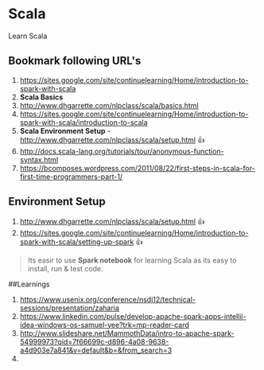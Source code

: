 # Scala
Learn Scala

## Bookmark following URL's
1. https://sites.google.com/site/continuelearning/Home/introduction-to-spark-with-scala
2. **Scala Basics**
  1. http://www.dhgarrette.com/nlpclass/scala/basics.html
  2. https://sites.google.com/site/continuelearning/Home/introduction-to-spark-with-scala/introduction-to-scala
3. <b>Scala Environment Setup</b> - http://www.dhgarrette.com/nlpclass/scala/setup.html :+1:
4. http://docs.scala-lang.org/tutorials/tour/anonymous-function-syntax.html
5. https://bcomposes.wordpress.com/2011/08/22/first-steps-in-scala-for-first-time-programmers-part-1/

## Environment Setup
1. http://www.dhgarrette.com/nlpclass/scala/setup.html :+1:
2. https://sites.google.com/site/continuelearning/Home/introduction-to-spark-with-scala/setting-up-spark :+1:

> Its easir to use **Spark notebook** for learning Scala as its easy to install, run & test code.

##Learnings
1. https://www.usenix.org/conference/nsdi12/technical-sessions/presentation/zaharia
2. https://www.linkedin.com/pulse/develop-apache-spark-apps-intellij-idea-windows-os-samuel-yee?trk=mp-reader-card
3. http://www.slideshare.net/MammothData/intro-to-apache-spark-54999973?qid=7f66699c-d896-4a08-9638-a4d903e7a841&v=default&b=&from_search=3
4. 

